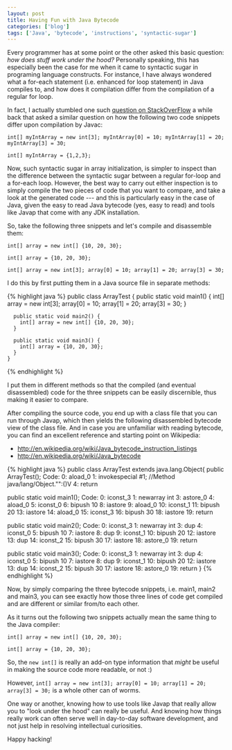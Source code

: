 ```yaml
---
layout: post
title: Having Fun with Java Bytecode
categories: ['blog']
tags: ['Java', 'bytecode', 'instructions', 'syntactic-sugar']
---
```


Every programmer has at some point or the other asked this basic question: *how does stuff work under the hood?* Personally speaking, this has especially been the case for me when it came to syntactic sugar in programing language constructs. For instance, I have always wondered what a for-each statement (i.e. enhanced for loop statement) in Java compiles to, and how does it compilation differ from the compilation of a regular for loop.

In fact, I actually stumbled one such [question on StackOverFlow](http://stackoverflow.com/questions/17245450/how-are-array-object-created-when-using-a-bracketed-list) a while back that asked a similar question on how the following two code snippets differ upon compilation by Javac:

```
int[] myIntArray = new int[3]; myIntArray[0] = 10; myIntArray[1] = 20; myIntArray[3] = 30;
```

```
int[] myIntArray = {1,2,3};
```

Now, such syntactic sugar in array initialization, is simpler to inspect than the difference between the syntactic sugar between a regular for-loop and a for-each loop. However, the best way to carry out either inspection is to simply compile the two pieces of code that you want to compare, and take a look at the generated code --- and this is particularly easy in the case of Java, given the easy to read Java bytecode (yes, easy to read) and tools like Javap that come with any JDK installation.

So, take the following three snippets and let's compile and disassemble them:

```int[] array = new int[] {10, 20, 30};```  

```int[] array = {10, 20, 30};```    

```int[] array = new int[3]; array[0] = 10; array[1] = 20; array[3] = 30;```  

I do this by first putting them in a Java source file in separate methods:

{% highlight java %}
    public class ArrayTest {
      public static void main1() {
        int[] array = new int[3]; array[0] = 10; array[1] = 20; array[3] = 30;
      }
     
      public static void main2() {
        int[] array = new int[] {10, 20, 30};
      }
     
      public static void main3() {
        int[] array = {10, 20, 30};
      }
    } 
{% endhighlight %}

I put them in different methods so that the compiled (and eventual disassembled) code for the three snippets can be easily discernible, thus making it easier to compare.

After compiling the source code, you end up with a class file that you can run through Javap, which then yields the following disassembled bytecode view of the class file. And in case you are unfamiliar with reading bytecode, you can find an excellent reference and starting point on Wikipedia: 

- <http://en.wikipedia.org/wiki/Java_bytecode_instruction_listings>
- <http://en.wikipedia.org/wiki/Java_bytecode>

{% highlight java %}
public class ArrayTest extends java.lang.Object{
public ArrayTest();
  Code:
   0:   aload_0
   1:   invokespecial   #1; //Method java/lang/Object."<init>":()V
   4:   return

public static void main1();
  Code:
   0:   iconst_3
   1:   newarray int
   3:   astore_0
   4:   aload_0
   5:   iconst_0
   6:   bipush  10
   8:   iastore
   9:   aload_0
   10:  iconst_1
   11:  bipush  20
   13:  iastore
   14:  aload_0
   15:  iconst_3
   16:  bipush  30
   18:  iastore
   19:  return

public static void main2();
  Code:
   0:   iconst_3
   1:   newarray int
   3:   dup
   4:   iconst_0
   5:   bipush  10
   7:   iastore
   8:   dup
   9:   iconst_1
   10:  bipush  20
   12:  iastore
   13:  dup
   14:  iconst_2
   15:  bipush  30
   17:  iastore
   18:  astore_0
   19:  return

public static void main3();
  Code:
   0:   iconst_3
   1:   newarray int
   3:   dup
   4:   iconst_0
   5:   bipush  10
   7:   iastore
   8:   dup
   9:   iconst_1
   10:  bipush  20
   12:  iastore
   13:  dup
   14:  iconst_2
   15:  bipush  30
   17:  iastore
   18:  astore_0
   19:  return
}
{% endhighlight %}

Now, by simply comparing the three bytecode snippets, i.e. main1, main2 and main3, you can see exactly how those three lines of code get compiled and are different or similar from/to each other.

As it turns out the following two snippets actually mean the same thing to the Java compiler:

```int[] array = new int[] {10, 20, 30};```  

```int[] array = {10, 20, 30};```    

So, the `new int[]` is really an add-on type information that *might* be useful in making the source code more readable, or not :)

However, `int[] array = new int[3]; array[0] = 10; array[1] = 20; array[3] = 30;` is a whole other can of worms.

One way or another, knowing how to use tools like Javap that really allow you to "look under the hood" can really be useful. And knowing how things really work can often serve well in day-to-day software development, and not just help in resolving intellectual curiosities.

Happy hacking!  